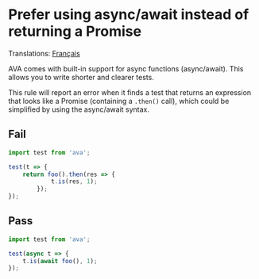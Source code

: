 # Prefer using async/await instead of returning a Promise

Translations: [Français](https://github.com/avajs/ava-docs/blob/master/fr_FR/related/eslint-plugin-ava/docs/rules/prefer-async-await.md)

AVA comes with built-in support for async functions (async/await). This allows you to write shorter and clearer tests.

This rule will report an error when it finds a test that returns an expression that looks like a Promise (containing a `.then()` call), which could be simplified by using the async/await syntax.


## Fail

```js
import test from 'ava';

test(t => {
	return foo().then(res => {
			t.is(res, 1);
		});
});
```


## Pass

```js
import test from 'ava';

test(async t => {
	t.is(await foo(), 1);
});
```
